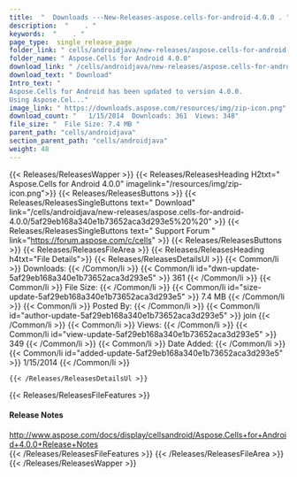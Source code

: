 ```yaml
---
title:  "  Downloads ---New-Releases-aspose.cells-for-android-4.0.0 . " 
description:  "    . " 
keywords:  "    . " 
page_type:  single_release_page
folder_link: " cells/androidjava/new-releases/aspose.cells-for-android-4.0.0/"
folder_name: " Aspose.Cells for Android 4.0.0"
download_link: " /cells/androidjava/new-releases/aspose.cells-for-android-4.0.0/5af29eb168a340e1b73652aca3d293e5"
download_text: " Download"
Intro_text: " 
Aspose.Cells for Android has been updated to version 4.0.0. 
Using Aspose.Cel..."
image_link: " https://downloads.aspose.com/resources/img/zip-icon.png"
download_count: "   1/15/2014  Downloads: 361  Views: 348"
file_size: "  File Size: 7.4 MB "
parent_path: "cells/androidjava"
section_parent_path: "cells/androidjava"
weight: 48 
---
```


{{< Releases/ReleasesWapper >}}
  {{< Releases/ReleasesHeading H2txt=" Aspose.Cells for Android 4.0.0" imagelink="/resources/img/zip-icon.png">}}
  {{< Releases/ReleasesButtons >}}
    {{< Releases/ReleasesSingleButtons text=" Download" link="/cells/androidjava/new-releases/aspose.cells-for-android-4.0.0/5af29eb168a340e1b73652aca3d293e5%20%20" >}}
    {{< Releases/ReleasesSingleButtons text=" Support Forum " link="https://forum.aspose.com/c/cells" >}}
  {{< Releases/ReleasesButtons >}}
  {{< Releases/ReleasesFileArea >}}
    {{< Releases/ReleasesHeading h4txt="File Details">}}
    {{< Releases/ReleasesDetailsUl >}}
            {{< Common/li  >}} Downloads: {{< /Common/li >}} 
      {{< Common/li id="dwn-update-5af29eb168a340e1b73652aca3d293e5" >}} 361 {{< /Common/li >}} 
      {{< Common/li  >}} File Size: {{< /Common/li >}} 
      {{< Common/li id="size-update-5af29eb168a340e1b73652aca3d293e5" >}} 7.4 MB {{< /Common/li >}} 
      {{< Common/li  >}} Posted By: {{< /Common/li >}} 
      {{< Common/li id="author-update-5af29eb168a340e1b73652aca3d293e5" >}} join {{< /Common/li >}} 
      {{< Common/li  >}} Views: {{< /Common/li >}} 
      {{< Common/li id="view-update-5af29eb168a340e1b73652aca3d293e5" >}} 349 {{< /Common/li >}} 
      {{< Common/li  >}} Date Added: {{< /Common/li >}} 
      {{< Common/li id="added-update-5af29eb168a340e1b73652aca3d293e5" >}} 1/15/2014 {{< /Common/li >}} 

    {{< /Releases/ReleasesDetailsUl >}}

  {{< Releases/ReleasesFileFeatures >}}
      <h4>Release Notes</h4><div><a href="http://www.aspose.com/docs/display/cellsandroid/Aspose.Cells+for+Android+4.0.0+Release+Notes">http://www.aspose.com/docs/display/cellsandroid/Aspose.Cells+for+Android+4.0.0+Release+Notes</a></div>
  {{< /Releases/ReleasesFileFeatures >}}
 {{< /Releases/ReleasesFileArea >}}
{{< /Releases/ReleasesWapper >}}


